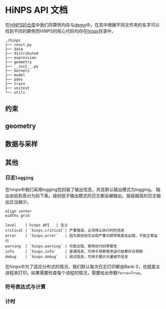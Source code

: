 # HiNPS API 文档

在[HiNPS的仓库](https://github.com/chaoyanggroup/hinps/)中我们将算例均存与[demo](https://github.com/chaoyanggroup/hinps/tree/dev/demo)中，在其中根据不同文件夹的名字可以找到不同的算例而HiNPS的核心代码均存在[hinps](https://github.com/chaoyanggroup/hinps/tree/dev/hinps)目录中。

```{code-block} 
./hinps
├── const.py
├── data
├── distributed
├── expression
├── geometry
├── __init__.py
├── kernels
├── model
├── pdes
├── train
├── unitest
└── utils
```

## 约束

## geometry
## 数据与采样

## 其他

### 日志`logging`

在hinps中我们采用logging包封装了输出信息，并且默认输出模式为logging。
输出由低到高分为如下表。级别低于输出模式的日志都会被输出。层级越高的日志输出应当越少。

```{table}
align center
widths grid

level    | hinps API   | 含义
critical | `hinps.critical`| 严重错误、必须停止执行时的信息
error    | `hinps.error`   | 因为其他地方出现严重问题导致某处出错，不能正常运行
warning  | `hinps.warning` | 可能出错、使用旧代码等警告
info     | `hinps.info`    | 普通信息，可用于观察程序运行结果符合预期
debug    | `hinps.debug`   | 调试信息，可用于展示大量细节信息
```

在hinps中为了适应分布式的情况，我们默认每次日志打印都由Rank 0，也就是主进程来打印。如果需要检查每个进程的情况，需要给出参数`force=True`。

### 符号表达式与计算
### 计时